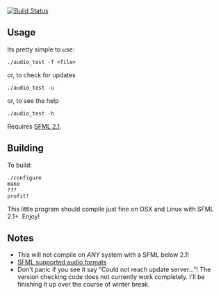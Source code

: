 [![Build Status](https://travis-ci.org/JorDunn/Audio-Test.png?branch=master)](https://travis-ci.org/JorDunn/Audio-Test)

## Usage
Its pretty simple to use:

	./audio_test -f <file>

or, to check for updates

	./audio_test -u

or, to see the help

	./audio_test -h

Requires [SFML 2.1](http://www.sfml-dev.org).

## Building
To build:

	./configure
	make
	???
	profit!

This little program should compile just fine on OSX and Linux with SFML 2.1+. Enjoy!

## Notes
* This will not compile on _ANY_ system with a SFML below 2.1!
* [SFML supported audio formats](https://github.com/LaurentGomila/SFML/wiki/FAQ#wiki-audio-formats)
* Don't panic if you see it say "Could not reach update server..."! The version checking code does not currently work completely. I'll be finishing it up over the course of winter break.
